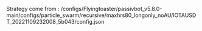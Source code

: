 Strategy come from : /configs/Flyingtoaster/passivbot_v5.8.0-main/configs/particle_swarm/recursive/maxhrs80_longonly_noAU/IOTAUSDT_20221109232008_5b043/config.json